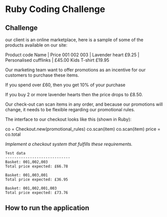 # **Ruby Coding Challenge**

## **Challenge** 

our client is an online marketplace, here is a sample of some of the products available on our site: 

Product code
Name 
| Price 
001 002 003 
| Lavender heart 
£9.25 | Personalised cufflinks | £45.00 
Kids T-shirt 
£19.95 


Our marketing team want to offer promotions as an incentive for our customers to purchase these items. 

If you spend over £60, then you get 10% of your purchase

If you buy 2 or more lavender hearts then the price drops to £8.50.

Our check-out can scan items in any order, and because our promotions will change, it needs to be flexible regarding our promotional rules. 

The interface to our checkout looks like this (shown in Ruby):

co = Checkout.new(promotional_rules) co.scan(item) co.scan(item) price = co.total 

*Implement a checkout system that fulfills these requirements.* 

```
Test data 
-----------------------------
Basket: 001,002,003
Total price expected: £66.78 

Basket: 001,003,001
Total price expected: £36.95

Basket: 001,002,001,003
Total price expected: £73.76 
``` 


## **How to run the application**


